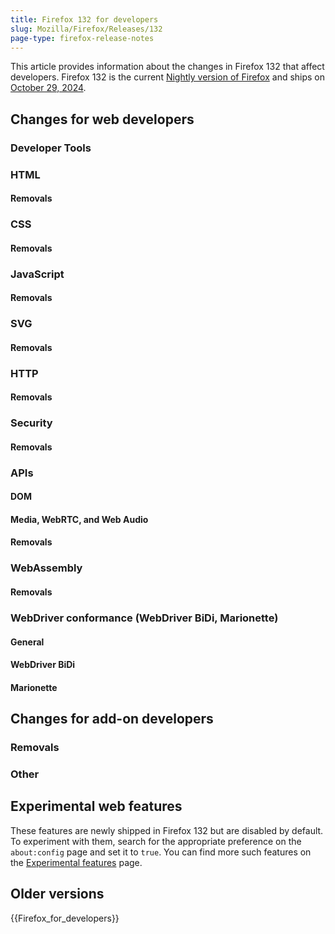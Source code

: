 ```yaml
---
title: Firefox 132 for developers
slug: Mozilla/Firefox/Releases/132
page-type: firefox-release-notes
---
```




This article provides information about the changes in Firefox 132 that affect developers. Firefox 132 is the current [Nightly version of Firefox](https://www.mozilla.org/en-US/firefox/channel/desktop/#nightly) and ships on [October 29, 2024](https://whattrainisitnow.com/release/?version=132).

## Changes for web developers

### Developer Tools

### HTML

#### Removals

### CSS

#### Removals

### JavaScript

#### Removals

### SVG

#### Removals

### HTTP

#### Removals

### Security

#### Removals

### APIs

#### DOM

#### Media, WebRTC, and Web Audio

#### Removals

### WebAssembly

#### Removals

### WebDriver conformance (WebDriver BiDi, Marionette)

#### General

#### WebDriver BiDi

#### Marionette

## Changes for add-on developers

### Removals

### Other

## Experimental web features

These features are newly shipped in Firefox 132 but are disabled by default. To experiment with them, search for the appropriate preference on the `about:config` page and set it to `true`. You can find more such features on the [Experimental features](/Mozilla/Firefox/Experimental_features) page.

## Older versions

{{Firefox_for_developers}}

